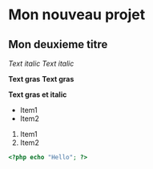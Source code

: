# Mon nouveau projet
## Mon deuxieme titre
*Text italic*
_Text italic_

**Text gras**
__Text gras__

__**Text gras et italic**__
* Item1
* Item2

1. Item1
1. Item2
```php
<?php echo "Hello"; ?>
```
